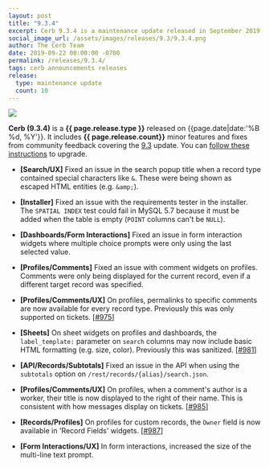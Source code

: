 ```yaml
---
layout: post
title: "9.3.4"
excerpt: Cerb 9.3.4 is a maintenance update released in September 2019 with 10 minor features and fixes from community feedback.
social_image_url: /assets/images/releases/9.3/9.3.4.png
author: The Cerb Team
date: 2019-09-22 00:00:00 -0700
permalink: /releases/9.3.4/
tags: cerb announcements releases
release:
  type: maintenance update
  count: 10
---
```


<div class="cerb-screenshot">
<img src="{{page.social_image_url}}" class="screenshot" style="max-width:500px;">
</div>

**Cerb (9.3.4)** is a **{{ page.release.type }}** released on {{page.date|date:'%B %d, %Y'}}. It includes **{{ page.release.count}}** minor features and fixes from community feedback covering the [9.3](/releases/9.3/) update.  You can [follow these instructions](/docs/upgrading/) to upgrade.

* **[Search/UX]** Fixed an issue in the search popup title when a record type contained special characters like `&`. These were being shown as escaped HTML entities (e.g. `&amp;`).

* **[Installer]** Fixed an issue with the requirements tester in the installer. The `SPATIAL INDEX` test could fail in MySQL 5.7 because it must be added when the table is empty (`POINT` columns can't be `NULL`).

* **[Dashboards/Form Interactions]** Fixed an issue in form interaction widgets where multiple choice prompts were only using the last selected value.

* **[Profiles/Comments]** Fixed an issue with comment widgets on profiles. Comments were only being displayed for the current record, even if a different target record was specified.

* **[Profiles/Comments/UX]** On profiles, permalinks to specific comments are now available for every record type. Previously this was only supported on tickets. [[#975](https://github.com/jstanden/cerb/issues/975)]

* **[Sheets]** On sheet widgets on profiles and dashboards, the `label_template:` parameter on `search` columns may now include basic HTML formatting (e.g. size, color). Previously this was sanitized. [[#981](https://github.com/jstanden/cerb/issues/981)]

* **[API/Records/Subtotals]** Fixed an issue in the API when using the `subtotals` option on `/rest/records/{alias}/search.json`.

* **[Profiles/Comments/UX]** On profiles, when a comment's author is a worker, their title is now displayed to the right of their name. This is consistent with how messages display on tickets. [[#985](https://github.com/jstanden/cerb/issues/985)]

* **[Records/Profiles]** On profiles for custom records, the `Owner` field is now available in 'Record Fields' widgets. [[#987](https://github.com/jstanden/cerb/issues/987)]

* **[Form Interactions/UX]** In form interactions, increased the size of the multi-line text prompt.